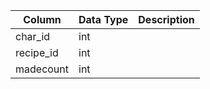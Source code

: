 | Column    | Data Type | Description |
| --------- | --------- | ----------- |
| char_id   | int       |             |
| recipe_id | int       |             |
| madecount | int       |             |